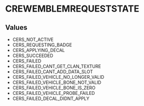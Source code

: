 # CREWEMBLEMREQUESTSTATE

## Values
* CERS_NOT_ACTIVE
* CERS_REQUESTING_BADGE
* CERS_APPLYING_DECAL
* CERS_SUCCEEDED
* CERS_FAILED
* CERS_FAILED_CANT_GET_CLAN_TEXTURE
* CERS_FAILED_CANT_ADD_DATA_SLOT
* CERS_FAILED_VEHICLE_NO_LONGER_VALID
* CERS_FAILED_VEHICLE_BONE_NOT_VALID
* CERS_FAILED_VEHICLE_BONE_IS_ZERO
* CERS_FAILED_VEHICLE_PROBE_FAILED
* CERS_FAILED_DECAL_DIDNT_APPLY